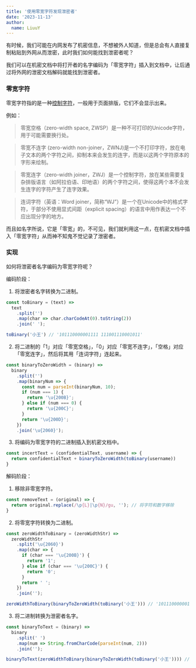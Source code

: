 ```yaml
---
title: '使用零宽字符发现泄密者'
date: '2023-11-13'
author:
  name: LiuuY
---
```


有时候，我们可能在内网发布了机密信息，不想被外人知道，但是总会有人直接复制粘贴到外网从而泄密，此时我们如何能找到泄密者呢？

我们可以在机密文档中将打开者的名字编码为「零宽字符」插入到文档中，让后通过将外网的泄密文档解码就能找到泄密者。

### 零宽字符

零宽字符指的是一种[控制字符](https://zh.wikipedia.org/wiki/%E6%8E%A7%E5%88%B6%E5%AD%97%E7%AC%A6)，一般用于页面排版，它们不会显示出来。

例如：

> 零宽空格（zero-width space, ZWSP）是一种不可打印的Unicode字符，用于可能需要换行处。

> 零宽不连字 (zero-width non-joiner，ZWNJ)是一个不打印字符，放在电子文本的两个字符之间，抑制本来会发生的连字，而是以这两个字符原本的字形来绘制。

> 零宽连字（zero-width joiner，ZWJ）是一个控制字符，放在某些需要复杂排版语言（如阿拉伯语、印地语）的两个字符之间，使得这两个本不会发生连字的字符产生了连字效果。

> 连词字符（英语：Word joiner，简称“WJ”）是一个在Unicode中的格式字符，于部分不使用显式间距（explicit spacing）的语言中用作表达一个不应出现分字的地方。


而且如名字所说，它是「零宽」的，不可见，我们就利用这一点，在机密文档中插入「零宽字符」从而神不知鬼不觉记录了泄密者。

### 实现

如何将泄密者名字编码为零宽字符呢？

编码阶段：

1. 将泄密者名字转换为二进制。

```javascript
const toBinary = (text) =>
  text
    .split('')
    .map(char => char.charCodeAt(0).toString(2))
    .join(' ');
```

```javascript
toBinary('小王') // '101110000001111 111001110001011'
```

2. 将二进制的「1」对应「零宽空格」，「0」对应「零宽不连字」，「空格」对应「零宽连字」，然后将其用「连词字符」连起来。

```javascript
const binaryToZeroWidth = (binary) =>
  binary
    .split('')
    .map(binaryNum => {
      const num = parseInt(binaryNum, 10);
      if (num === 1) {
        return '\u{200B}';
      } else if (num === 0) {
        return '\u{200C}';
      }
      return '‍\u{200D}';
    })
    .join('‍\u{2060}');
```

3. 将编码为零宽字符的二进制插入到机密文档中。

```javascript
const incertText = (confidentialText, username) => {
  return confidentialText + binaryToZeroWidth(toBinary(username))
}
```

解码阶段：

1. 移除非零宽字符。

```javascript
const removeText = (original) => {
  return original.replace(/\p{L}|\p{N}/gu, ''); // 将字符和数字移除
}
```

2. 将零宽字符转换为二进制。

```javascript
const zeroWidthToBinary = (zeroWidthStr) =>
  zeroWidthStr
    .split('‍\u{2060}')
    .map(char => {
      if (char === '\u{200B}') {
        return '1';
      } else if (char === '\u{200C}') {
        return '0';
      }
      return ' ';
    })
    .join('');
```

```javascript
zeroWidthToBinary(binaryToZeroWidth(toBinary('小王'))) // '101110000001111 111001110001011'
```

3. 将二进制转换为泄密者名字。

```javascript
const binaryToText = (binary) =>
  binary
    .split(' ')
    .map(num => String.fromCharCode(parseInt(num, 2)))
    .join('');
```

```javascript
binaryToText(zeroWidthToBinary(binaryToZeroWidth(toBinary('小王')))) // '小王'
```